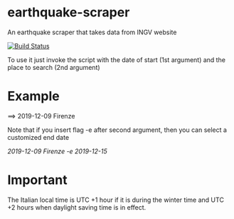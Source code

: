 # earthquake-scraper
An earthquake scraper that takes data from INGV website

[![Build Status](https://travis-ci.com/silviosanto6605/earthquake-scraper.svg?branch=bash-arguments)](https://travis-ci.com/silviosanto6605/earthquake-scraper)


To use it just invoke the script with the date of start (1st argument) and the place to search (2nd argument)

Example
=======

==>   2019-12-09 Firenze




Note that if you insert flag -e  after second argument, then you can select a customized end date



_2019-12-09 Firenze -e 2019-12-15_




Important
=========

The Italian local time is UTC +1 hour if it is during the winter time and UTC +2 hours when daylight saving time is in effect.